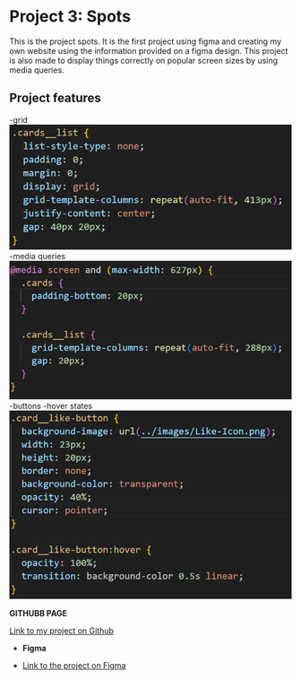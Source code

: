 # Project 3: Spots

This is the project spots. It is the first project using figma and creating my own website using the information provided on a figma design. This project is also made to display things correctly on popular screen sizes by using media queries.

## Project features

-grid
![grid example](./images/demo/grid.png)
-media queries
![media example](./images/demo/media.png)
-buttons
-hover states
![button and hover states example](./images/demo/button_&_hover.png)

**GITHUBB PAGE**

[Link to my project on Github](https://samwaxman7.github.io/se_project_spots)

- **Figma**

- [Link to the project on Figma](https://www.figma.com/file/BBNm2bC3lj8QQMHlnqRsga/Sprint-3-Project-%E2%80%94-Spots?type=design&node-id=2%3A60&mode=design&t=afgNFybdorZO6cQo-1)
